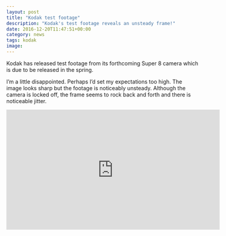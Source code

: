 ```yaml
---
layout: post
title: "Kodak test footage"
description: "Kodak's test footage reveals an unsteady frame!"
date: 2016-12-20T11:47:51+00:00
category: news
tags: kodak
image:
---
```


Kodak has released test footage from its forthcoming Super 8 camera which is due to be released in the spring.

I’m a little disappointed. Perhaps I’d set my expectations too high. The image looks sharp but the footage is noticeably unsteady. Although the camera is locked off, the frame seems to rock back and forth and there is noticeable jitter.

<iframe width="560" height="315" src="https://www.youtube.com/embed/xPouFREPqds" frameborder="0" allowfullscreen></iframe>